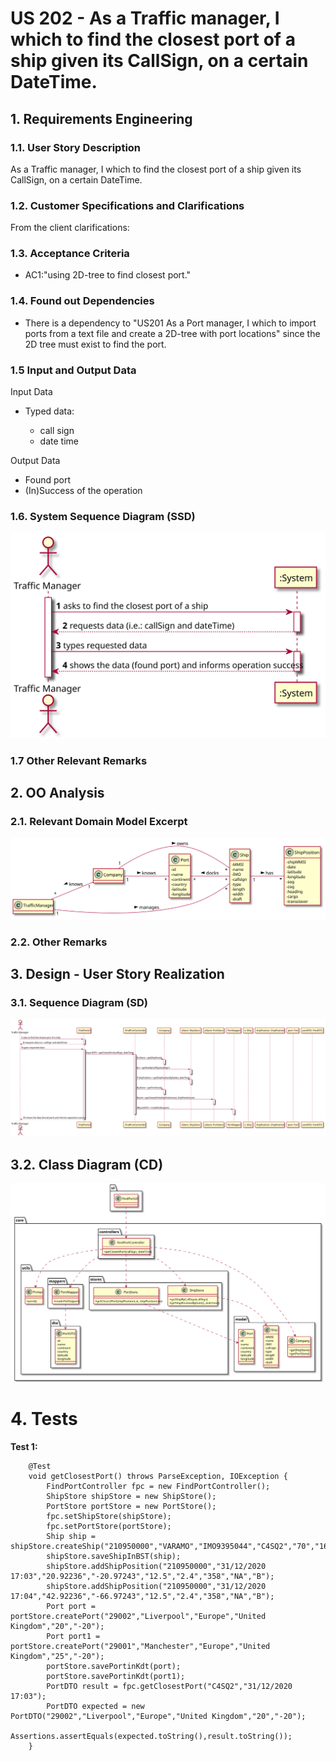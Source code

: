 # US 202 - As a Traffic manager, I which to find the closest port of a ship given its CallSign, on a certain DateTime.

## 1. Requirements Engineering

### 1.1. User Story Description

As a Traffic manager, I which to find the closest port of a ship given its CallSign, on a certain DateTime.

### 1.2. Customer Specifications and Clarifications


From the client clarifications:


### 1.3. Acceptance Criteria


* AC1:"using 2D-tree to find closest port."

### 1.4. Found out Dependencies


* There is a dependency to "US201 As a Port manager, I which to import ports from a text file and create a 2D-tree with port locations" since the 2D tree must exist to find the port.

### 1.5 Input and Output Data


Input Data

* Typed data:
  	
	* call sign
	* date time

Output Data

* Found port
* (In)Success of the operation


### 1.6. System Sequence Diagram (SSD)


![US202-SSD](US202_SSD.svg)


### 1.7 Other Relevant Remarks




## 2. OO Analysis

### 2.1. Relevant Domain Model Excerpt

![US202-MD](US202_DM.svg)

### 2.2. Other Remarks




## 3. Design - User Story Realization

### 3.1. Sequence Diagram (SD)


![US202-SD](US202_SD.svg)

## 3.2. Class Diagram (CD)


![US202-CD](US202_CD.svg)

# 4. Tests


**Test 1:** 

		@Test
		void getClosestPort() throws ParseException, IOException {
			FindPortController fpc = new FindPortController();
			ShipStore shipStore = new ShipStore();
			PortStore portStore = new PortStore();
			fpc.setShipStore(shipStore);
			fpc.setPortStore(portStore);
			Ship ship = shipStore.createShip("210950000","VARAMO","IMO9395044","C4SQ2","70","166","25","9.5");
			shipStore.saveShipInBST(ship);
			shipStore.addShipPosition("210950000","31/12/2020 17:03","20.92236","-20.97243","12.5","2.4","358","NA","B");
			shipStore.addShipPosition("210950000","31/12/2020 17:04","42.92236","-66.97243","12.5","2.4","358","NA","B");
			Port port = portStore.createPort("29002","Liverpool","Europe","United Kingdom","20","-20");
			Port port1 = portStore.createPort("29001","Manchester","Europe","United Kingdom","25","-20");
			portStore.savePortinKdt(port);
			portStore.savePortinKdt(port1);
			PortDTO result = fpc.getClosestPort("C4SQ2","31/12/2020 17:03");
			PortDTO expected = new PortDTO("29002","Liverpool","Europe","United Kingdom","20","-20");
			Assertions.assertEquals(expected.toString(),result.toString());
		}


